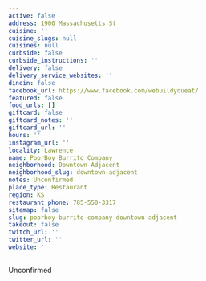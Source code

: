 ```yaml
---
active: false
address: 1900 Massachusetts St
cuisine: ''
cuisine_slugs: null
cuisines: null
curbside: false
curbside_instructions: ''
delivery: false
delivery_service_websites: ''
dinein: false
facebook_url: https://www.facebook.com/webuildyoueat/
featured: false
food_urls: []
giftcard: false
giftcard_notes: ''
giftcard_url: ''
hours: ''
instagram_url: ''
locality: Lawrence
name: PoorBoy Burrito Company
neighborhood: Downtown-Adjacent
neighborhood_slug: downtown-adjacent
notes: Unconfirmed
place_type: Restaurant
region: KS
restaurant_phone: 785-550-3317
sitemap: false
slug: poorboy-burrito-company-downtown-adjacent
takeout: false
twitch_url: ''
twitter_url: ''
website: ''
---
```


Unconfirmed